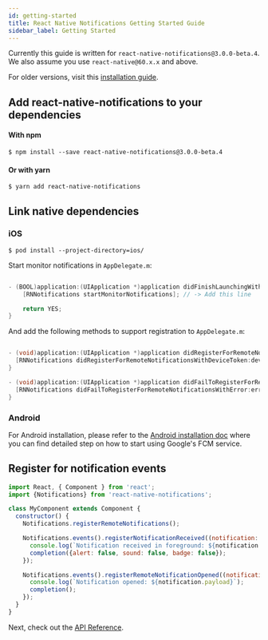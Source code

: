 ```yaml
---
id: getting-started
title: React Native Notifications Getting Started Guide
sidebar_label: Getting Started
---
```


Currently this guide is written for `react-native-notifications@3.0.0-beta.4`.  
We also assume you use `react-native@60.x.x` and above.

For older versions, visit this [installation guide](https://github.com/wix/react-native-notifications/blob/v2/docs/installation.md).

## Add react-native-notifications to your dependencies

#### With npm
```
$ npm install --save react-native-notifications@3.0.0-beta.4
```
 
#### Or with yarn
```
$ yarn add react-native-notifications
```

## Link native dependencies

### iOS

```
$ pod install --project-directory=ios/
```

Start monitor notifications in `AppDelegate.m`:

```objective-c

- (BOOL)application:(UIApplication *)application didFinishLaunchingWithOptions:(NSDictionary *)launchOptions {
	[RNNotifications startMonitorNotifications]; // -> Add this line

	return YES;
}

```
And add the following methods to support registration to `AppDelegate.m`:

```objective-c

- (void)application:(UIApplication *)application didRegisterForRemoteNotificationsWithDeviceToken:(NSData *)deviceToken {
  [RNNotifications didRegisterForRemoteNotificationsWithDeviceToken:deviceToken];
}

- (void)application:(UIApplication *)application didFailToRegisterForRemoteNotificationsWithError:(NSError *)error {
  [RNNotifications didFailToRegisterForRemoteNotificationsWithError:error];
}
```

### Android

For Android installation, please refer to the [Android installation doc](installation-android.md) where you can find detailed step on how to start using Google's FCM service.

## Register for notification events

```js
import React, { Component } from 'react';
import {Notifications} from 'react-native-notifications';

class MyComponent extends Component {
  constructor() {
    Notifications.registerRemoteNotifications();

    Notifications.events().registerNotificationReceived((notification: Notification, completion) => {
      console.log(`Notification received in foreground: ${notification.title} : ${notification.body}`);
      completion({alert: false, sound: false, badge: false});
    });

    Notifications.events().registerRemoteNotificationOpened((notification: Notification, completion) => {
      console.log(`Notification opened: ${notification.payload}`);
      completion();
    });
  }
}
```

Next, check out the [API Reference](general-api.md).
